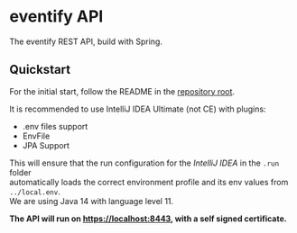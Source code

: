 # eventify API

The eventify REST API, build with Spring.

## Quickstart

For the initial start, follow the README in
the [repository root](https://github.com/kelzenberg/eventify/blob/master/README.md).

It is recommended to use IntelliJ IDEA Ultimate (not CE) with plugins:

- .env files support
- EnvFile
- JPA Support

This will ensure that the run configuration for the _IntelliJ IDEA_ in the `.run` folder  
automatically loads the correct environment profile and its env values from `../local.env`.  
We are using Java 14 with language level 11.

**The API will run on [https://localhost:8443](https://localhost:8443), with a self signed certificate.**

[comment]: <> (## Entities Schema &#40;outdated&#41;)

[comment]: <> (![Data Layer]&#40;../.github/data_layer.svg&#41;)

[comment]: <> (&#40;Work In Progress&#41;)
